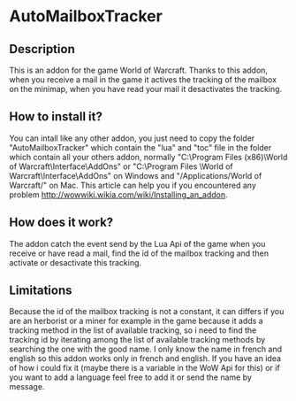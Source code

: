 # AutoMailboxTracker

## Description
This is an addon for the game World of Warcraft. Thanks to this addon, when you receive a mail in the game it actives the tracking of the mailbox on the minimap, when you have read your mail it desactivates the tracking.

## How to install it?
You can intall like any other addon, you just need to copy the folder "AutoMailboxTracker" which contain the "lua" and "toc" file in the folder which contain all your others addon, normally "C:\Program Files (x86)\World of Warcraft\Interface\AddOns" or "C:\Program Files \World of Warcraft\Interface\AddOns" on Windows and "/Applications/World of Warcraft/" on Mac.
This article can help you if you encountered any problem http://wowwiki.wikia.com/wiki/Installing_an_addon.

## How does it work?
The addon catch the event send by the Lua Api of the game when you receive or have read a mail, find the id of the mailbox tracking and then activate or desactivate this tracking.

## Limitations
Because the id of the mailbox tracking is not a constant, it can differs if you are an herborist or a miner for example in the game because it adds a tracking method in the list of available tracking, so i need to find the tracking id by iterating among the list of available tracking methods by searching the one with the good name. I only know the name in french and english so this addon works only in french and english. If you have an idea of how i could fix it (maybe there is a variable in the WoW Api for this) or if you want to add a language feel free to add it or send the name by message.
